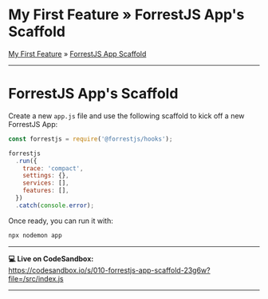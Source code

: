 <h1 class="tutorial-step"><span>My First Feature &raquo;</span> ForrestJS App's Scaffold</h1>

[My First Feature](../README.md) &raquo; [ForrestJS App Scaffold](./README.md)

---

# ForrestJS App's Scaffold

Create a new `app.js` file and use the following scaffold to kick off a new ForrestJS App:

```js
const forrestjs = require('@forrestjs/hooks');

forrestjs
  .run({
    trace: 'compact',
    settings: {},
    services: [],
    features: [],
  })
  .catch(console.error);
```

Once ready, you can run it with:

```sh
npx nodemon app
```

---

**💻 Live on CodeSandbox:**  
https://codesandbox.io/s/010-forrestjs-app-scaffold-23g6w?file=/src/index.js

---
